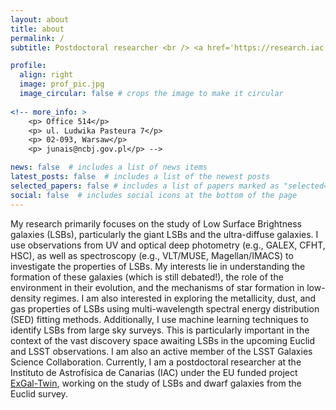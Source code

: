 ```yaml
---
layout: about
title: about
permalink: /
subtitle: Postdoctoral researcher <br /> <a href='https://research.iac.es/proyecto/ExGal-Twin/'> Instituto de Astrofísica de Canarias (IAC), Tenerife, Spain</a> <br /> <hr>

profile:
  align: right
  image: prof_pic.jpg
  image_circular: false # crops the image to make it circular
  
<!-- more_info: >
    <p> Office 514</p> 
    <p> ul. Ludwika Pasteura 7</p>
    <p> 02-093, Warsaw</p>
    <p> junais@ncbj.gov.pl</p> -->

news: false  # includes a list of news items
latest_posts: false  # includes a list of the newest posts
selected_papers: false # includes a list of papers marked as "selected={true}"
social: false  # includes social icons at the bottom of the page
---
```

<!-- I am interested in studying low surface brightness galaxies (LSBs). Their formation and evolution are still debated questions in the extragalactic community. I use observational data (UV, optical) of LSBs, in combination with galaxy evolution models to constrain their properties (e.g., star formation, environmental interactions). During my postdoc at NCBJ, I am working with the ASTROdust group (led by Katarzyna Małek) to characterize the dust attenuation in a large sample of galaxies observed by Herschel. I am also an active member of the LSST Galaxies Science Collaboration, with a special focus on low surface brightness science. -->

My research primarily focuses on the study of Low Surface Brightness galaxies (LSBs), particularly the giant LSBs and the ultra-diffuse galaxies. I use observations from UV and optical deep photometry (e.g., GALEX, CFHT, HSC), as well as spectroscopy (e.g., VLT/MUSE, Magellan/IMACS) to investigate the properties of LSBs. My interests lie in understanding the formation of these galaxies (which is still debated!), the role of the environment in their evolution, and the mechanisms of star formation in low-density regimes. I am also interested in exploring the metallicity, dust, and gas properties of LSBs using multi-wavelength spectral energy distribution (SED) fitting methods. Additionally, I use machine learning techniques to identify LSBs from large sky surveys. This is particularly important in the context of the vast discovery space awaiting LSBs in the upcoming Euclid and LSST observations. I am also an active member of the LSST Galaxies Science Collaboration. Currently, I am a postdoctoral researcher at the Instituto de Astrofísica de Canarias (IAC) under the EU funded project [ExGal-Twin](https://research.iac.es/proyecto/ExGal-Twin/), working on the study of LSBs and dwarf galaxies from the Euclid survey.
<!-- [LSST Galaxies Science Collaboration](https://sites.google.com/view/lsstgsc). -->
